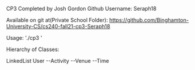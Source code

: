 CP3 Completed by Josh Gordon
Github Username: Seraph18

Available on git at(Private School Folder):
https://github.com/Binghamton-University-CS/cs240-fall21-cp3-Seraph18

Usage: './cp3 <venuefile> <userfile> <activityfile> <attendancefile>'

Hierarchy of Classes:

LinkedList
User
--Activity
--Venue
--Time